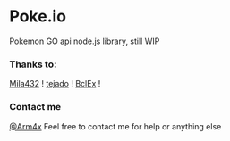 # Poke.io
Pokemon GO api node.js library, still WIP

### Thanks to:
[Mila432](https://github.com/Mila432/Pokemon_Go_API) !
[tejado](https://github.com/tejado/pokemongo-api-demo) !
[BclEx](https://github.com/BclEx/pokemongo-api-demo.net) !

### Contact me
[@Arm4x](https://twitter.com/Arm4x)
Feel free to contact me for help or anything else
